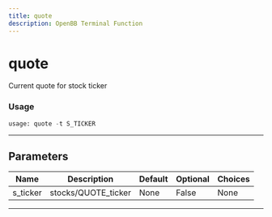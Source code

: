 ```yaml
---
title: quote
description: OpenBB Terminal Function
---
```


# quote

Current quote for stock ticker

### Usage

```python
usage: quote -t S_TICKER
```

---

## Parameters

| Name | Description | Default | Optional | Choices |
| ---- | ----------- | ------- | -------- | ------- |
| s_ticker | stocks/QUOTE_ticker | None | False | None |
---

